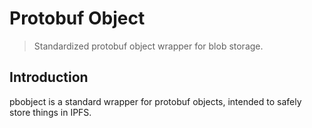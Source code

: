# Protobuf Object

> Standardized protobuf object wrapper for blob storage.

## Introduction

pbobject is a standard wrapper for protobuf objects, intended to safely store things in IPFS.

